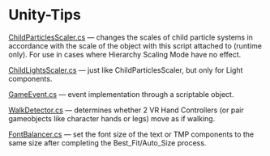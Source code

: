# Unity-Tips

[ChildParticlesScaler.cs](Scripts/ChildParticlesScaler.cs) — changes the scales of child particle systems in accordance with the scale of the object with this script attached to (runtime only). For use in cases where Hierarchy Scaling Mode have no effect.

[ChildLightsScaler.cs](Scripts/ChildLightsScaler.cs) — just like ChildParticlesScaler, but only for Light components.

[GameEvent.cs](Scripts/GameEvent.cs) — event implementation through a scriptable object.

[WalkDetector.cs](Scripts/WalkDetector.cs) — determines whether 2 VR Hand Controllers (or pair gameobjects like character hands or legs) move as if walking.

[FontBalancer.cs](Scripts/FontBalancer.cs) — set the font size of the text or TMP components to the same size after completing the Best_Fit/Auto_Size process.

